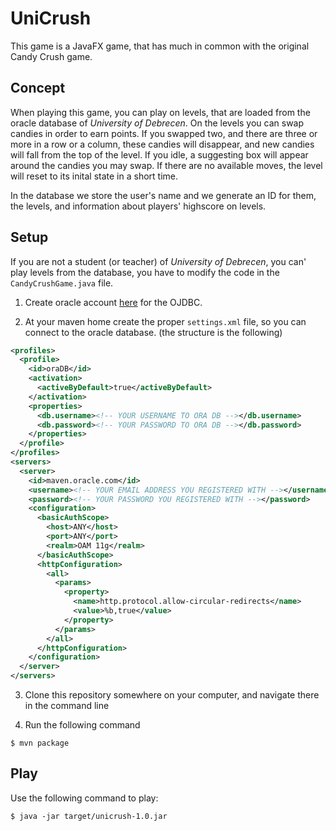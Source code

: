 # UniCrush

This game is a JavaFX game, that has much in common with the original Candy Crush game.

## Concept

When playing this game, you can play on levels, that are loaded from the oracle database of *University of Debrecen*. On the levels you can swap candies in order to earn points. If you swapped two, and there are three or more in a row or a column, these candies will disappear, and new candies will fall from the top of the level. If you idle, a suggesting box will appear around the candies you may swap. If there are no available moves, the level will reset to its inital state in a short time.

In the database we store the user's name and we generate an ID for them, the levels, and information about players' highscore on levels.

## Setup
If you are not a student (or teacher) of *University of Debrecen*, you can' play levels from the database, you have to modify the code in the `CandyCrushGame.java` file.

1. Create oracle account [here](https://www.oracle.com/webapps/maven/register/license.html) for the OJDBC.

2. At your maven home create the proper `settings.xml` file, so you can connect to the oracle database. (the structure is the following)
```xml
<profiles>
  <profile>
    <id>oraDB</id>
    <activation>
      <activeByDefault>true</activeByDefault>
    </activation>
    <properties>
      <db.username><!-- YOUR USERNAME TO ORA DB --></db.username>
      <db.password><!-- YOUR PASSWORD TO ORA DB --></db.password>
    </properties>
  </profile>
</profiles>
<servers>
  <server>
    <id>maven.oracle.com</id>
    <username><!-- YOUR EMAIL ADDRESS YOU REGISTERED WITH --></username>
    <password><!-- YOUR PASSWORD YOU REGISTERED WITH --></password>
    <configuration>
      <basicAuthScope>
        <host>ANY</host>
        <port>ANY</port>
        <realm>OAM 11g</realm>
      </basicAuthScope>
      <httpConfiguration>
        <all>
          <params>
            <property>
              <name>http.protocol.allow-circular-redirects</name>
              <value>%b,true</value>
            </property>
          </params>
        </all>
      </httpConfiguration>
    </configuration>
  </server>
</servers>
```

3. Clone this repository somewhere on your computer, and navigate there in the command line

4. Run the following command

``$ mvn package``

## Play

Use the following command to play:

``$ java -jar target/unicrush-1.0.jar``
